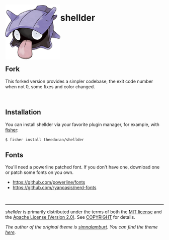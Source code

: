 <img align=left width=175px height=175px
src="https://raw.githubusercontent.com/simnalamburt/i/master/shellder/shellder.png">

# shellder

<br><br><br><br><br>

## Fork

This forked version provides a simpler codebase, the exit code number when not 0, some fixes and color changed.

&nbsp;

## Installation

You can install shellder via your favorite plugin manager, for example, with [fisher](https://github.com/jorgebucaran/fisher):

```shell
$ fisher install theedoran/shellder
```

## Fonts

You'll need a powerline patched font. If you don't have one, download one or
patch some fonts on you own.

- https://github.com/powerline/fonts
- https://github.com/ryanoasis/nerd-fonts

&nbsp;

---

_shellder_ is primarily distributed under the terms of both the [MIT license]
and the [Apache License (Version 2.0)]. See [COPYRIGHT] for details.

_The author of the original theme is [simnalamburt](https://github.com/simnalamburt). You can find the theme [here](https://github.com/simnalamburt/shellder)._

[zinit]: https://github.com/zdharma/zinit
[chips]: https://github.com/xtendo-org/chips
[oh-my-fish]: https://github.com/oh-my-fish/oh-my-fish
[mit license]: LICENSE-MIT
[apache license (version 2.0)]: LICENSE-APACHE
[copyright]: COPYRIGHT
